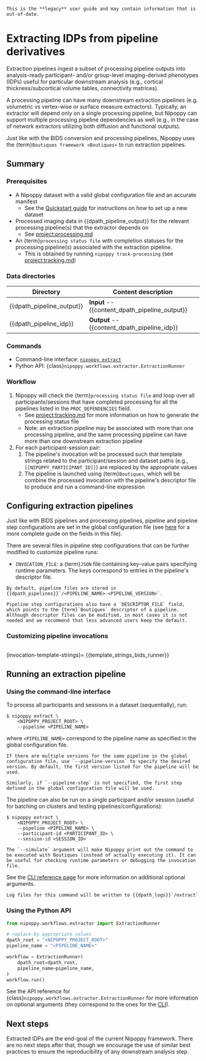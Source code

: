 ```{attention}
This is the **legacy** user guide and may contain information that is out-of-date.
```

# Extracting IDPs from pipeline derivatives

Extraction pipelines ingest a subset of processing pipeline outputs into analysis-ready participant- and/or group-level imaging-derived phenotypes (IDPs) useful for particular downstream analysis (e.g., cortical thickness/subcortical volume tables, connectivity matrices).

A processing pipeline can have many downstream extraction pipelines (e.g. volumetric vs vertex-wise or surface measure extractors). Typically, an extractor will depend only on a single processing pipeline, but Nipoppy can support multiple processing pipeline dependencies as well (e.g., in the case of network extractors utilizing both diffusion and functional outputs).

<!-- Another difference between extractor pipelines and processing pipelines is that extractor pipelines are generally tailored for specific downstream analyses, while processing pipelines are more general-purpose. In terms of implementation, extraction pipelines are less likely to be containerized (though we highly encourage it), or they might reuse the container that generated the processed output instead of their own container. -->

Just like with the BIDS conversion and processing pipelines, Nipoppy uses the {term}`Boutiques framework <Boutiques>` to run extraction pipelines.


## Summary

### Prerequisites

- A Nipoppy dataset with a valid global configuration file and an accurate manifest
    - See the [Quickstart guide](../../overview/quickstart/index.md) for instructions on how to set up a new dataset
- Processed imaging data in {{dpath_pipeline_output}} for the relevant processing pipeline(s) that the extractor depends on
    - See <project:processing.md>
- An {term}`processing status file` with completion statuses for the processing pipeline(s) associated with the extraction pipeline.
    - This is obtained by running `nipoppy track-processing` (see <project:tracking.md>)

### Data directories

| Directory | Content description |
|---|---|
| {{dpath_pipeline_output}} | **Input** -- {{content_dpath_pipeline_output}} |
| {{dpath_pipeline_idp}} | **Output** -- {{content_dpath_pipeline_idp}} |

### Commands

- Command-line interface: [`nipoppy extract`](<project:../../cli_reference/extract.md>)
- Python API: {class}`nipoppy.workflows.extractor.ExtractionRunner`

### Workflow

1. Nipoppy will check the {term}`processing status file` and loop over all participants/sessions that have completed processing for all the pipelines listed in the `PROC_DEPENDENCIES` field.
    - See <project:tracking.md> for more information on how to generate the processing status file
    - Note: an extraction pipeline may be associated with more than one processing pipeline, and the same processing pipeline can have more than one downstream extraction pipeline
2. For each participant-session pair:
    1. The pipeline's invocation will be processed such that template strings related to the participant/session and dataset paths (e.g., `[[NIPOPPY_PARTICIPANT_ID]]`) are replaced by the appropriate values
    2. The pipeline is launched using {term}`Boutiques`, which will be combine the processed invocation with the pipeline's descriptor file to produce and run a command-line expression

## Configuring extraction pipelines

Just like with BIDS pipelines and processing pipelines, pipeline and pipeline step configurations are set in the global configuration file (see [here](./global_config.md) for a more complete guide on the fields in this file).

There are several files in pipeline step configurations that can be further modified to customize pipeline runs:
- `INVOCATION_FILE`: a {term}`JSON` file containing key-value pairs specifying runtime parameters. The keys correspond to entries in the pipeline's descriptor file.

```{note}
By default, pipeline files are stored in {{dpath_pipelines}}`/<PIPELINE_NAME>-<PIPELINE_VERSION>`.
```

```{warning}
Pipeline step configurations also have a `DESCRIPTOR_FILE` field, which points to the {term}`Boutiques` descriptor of a pipeline. Although descriptor files can be modified, in most cases it is not needed and we recommend that less advanced users keep the default.
```

### Customizing pipeline invocations

```{include} ./inserts/boutiques_stub.md
```

(invocation-template-strings)=
{{template_strings_bids_runner}}

## Running an extraction pipeline

### Using the command-line interface

To process all participants and sessions in a dataset (sequentially), run:
```console
$ nipoppy extract \
    <NIPOPPY_PROJECT_ROOT> \
    --pipeline <PIPELINE_NAME>
```
where `<PIPELINE_NAME>` correspond to the pipeline name as specified in the global configuration file.

```{note}
If there are multiple versions for the same pipeline in the global configuration file, use `--pipeline-version` to specify the desired version. By default, the first version listed for the pipeline will be used.

Similarly, if `--pipeline-step` is not specified, the first step defined in the global configuration file will be used.
```

The pipeline can also be run on a single participant and/or session (useful for batching on clusters and testing pipelines/configurations):
```console
$ nipoppy extract \
    <NIPOPPY_PROJECT_ROOT> \
    --pipeline <PIPELINE_NAME> \
    --participant-id <PARTICIPANT_ID> \
    --session-id <SESSION_ID>
```

```{hint}
The `--simulate` argument will make Nipoppy print out the command to be executed with Boutiques (instead of actually executing it). It can be useful for checking runtime parameters or debugging the invocation file.
```

See the [CLI reference page](<project:../../cli_reference/extract.md>) for more information on additional optional arguments.

```{note}
Log files for this command will be written to {{dpath_logs}}`/extract`
```

### Using the Python API

```python
from nipoppy.workflows.extractor import ExtractionRunner

# replace by appropriate values
dpath_root = "<NIPOPPY_PROJECT_ROOT>"
pipeline_name = "<PIPELINE_NAME>"

workflow = ExtractionRunner(
    dpath_root=dpath_root,
    pipeline_name=pipeline_name,
)
workflow.run()
```

See the API reference for {class}`nipoppy.workflows.extractor.ExtractionRunner` for more information on optional arguments (they correspond to the ones for the [CLI](<project:../../cli_reference/extract.md>)).

## Next steps

Extracted IDPs are the end-goal of the current Nipoppy framework. There are no next steps after that, though we encourage the use of similar best practices to ensure the reproducibility of any downstream analysis step.
